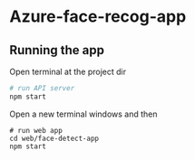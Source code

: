 # Azure-face-recog-app
 
## Running the app

Open terminal at the project dir

``` bash 
# run API server
npm start
```




Open a new terminal windows and then
```
# run web app
cd web/face-detect-app
npm start

```

